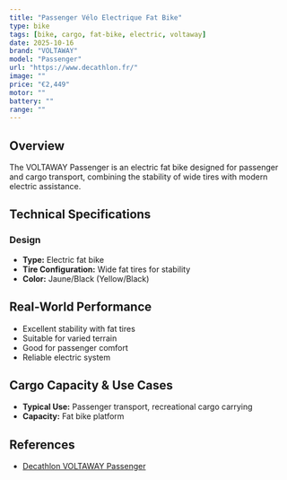 ```yaml
---
title: "Passenger Vélo Electrique Fat Bike"
type: bike
tags: [bike, cargo, fat-bike, electric, voltaway]
date: 2025-10-16
brand: "VOLTAWAY"
model: "Passenger"
url: "https://www.decathlon.fr/"
image: ""
price: "€2,449"
motor: ""
battery: ""
range: ""
---
```


## Overview

The VOLTAWAY Passenger is an electric fat bike designed for passenger and cargo transport, combining the stability of wide tires with modern electric assistance.

## Technical Specifications

### Design

- **Type:** Electric fat bike
- **Tire Configuration:** Wide fat tires for stability
- **Color:** Jaune/Black (Yellow/Black)

## Real-World Performance

- Excellent stability with fat tires
- Suitable for varied terrain
- Good for passenger comfort
- Reliable electric system

## Cargo Capacity & Use Cases

- **Typical Use:** Passenger transport, recreational cargo carrying
- **Capacity:** Fat bike platform

## References

- [Decathlon VOLTAWAY Passenger](https://www.decathlon.fr/)
